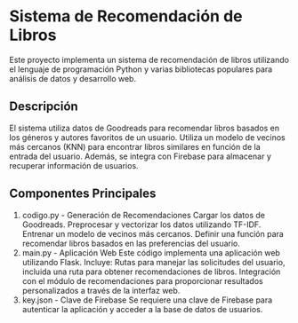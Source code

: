 # Sistema de Recomendación de Libros

Este proyecto implementa un sistema de recomendación de libros utilizando el lenguaje de programación Python y varias bibliotecas populares para análisis de datos y desarrollo web.

## Descripción
El sistema utiliza datos de Goodreads para recomendar libros basados en los géneros y autores favoritos de un usuario. Utiliza un modelo de vecinos más cercanos (KNN) para encontrar libros similares en función de la entrada del usuario. 
Además, se integra con Firebase para almacenar y recuperar información de usuarios.

## Componentes Principales
1. codigo.py - Generación de Recomendaciones
   Cargar los datos de Goodreads.
  Preprocesar y vectorizar los datos utilizando TF-IDF.
  Entrenar un modelo de vecinos más cercanos.
  Definir una función para recomendar libros basados en las preferencias del usuario.
2. main.py - Aplicación Web
   Este código implementa una aplicación web utilizando Flask. Incluye:
     Rutas para manejar las solicitudes del usuario, incluida una ruta para obtener recomendaciones de libros.
     Integración con el módulo de recomendaciones para proporcionar resultados personalizados a través de la interfaz web.
3. key.json - Clave de Firebase
   Se requiere una clave de Firebase para autenticar la aplicación y acceder a la base de datos de usuarios.
 

